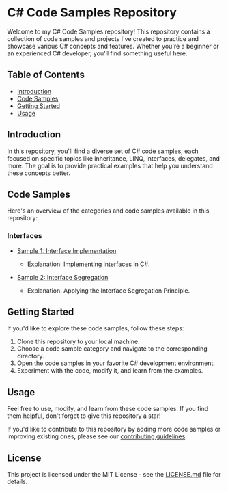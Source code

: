 
# C# Code Samples Repository

Welcome to my C# Code Samples repository! This repository contains a collection of code samples and projects I've created to practice and showcase various C# concepts and features. Whether you're a beginner or an experienced C# developer, you'll find something useful here.

## Table of  Contents

- [Introduction](#introduction)
- [Code Samples](#code-samples)
- [Getting Started](#getting-started)
- [Usage](#usage)


## Introduction

In this repository, you'll find a diverse set of C# code samples, each focused on specific topics like inheritance, LINQ, interfaces, delegates, and more. The goal is to provide practical examples that help you understand these concepts better.

## Code Samples

Here's an overview of the categories and code samples available in this repository:


### Interfaces

- [Sample 1: Interface Implementation](interfaces/sample1.cs)
  - Explanation: Implementing interfaces in C#.

- [Sample 2: Interface Segregation](interfaces/sample2.cs)
  - Explanation: Applying the Interface Segregation Principle.



## Getting Started

If you'd like to explore these code samples, follow these steps:

1. Clone this repository to your local machine.
2. Choose a code sample category and navigate to the corresponding directory.
3. Open the code samples in your favorite C# development environment.
4. Experiment with the code, modify it, and learn from the examples.

## Usage

Feel free to use, modify, and learn from these code samples. If you find them helpful, don't forget to give this repository a star!


If you'd like to contribute to this repository by adding more code samples or improving existing ones, please see our [contributing guidelines](CONTRIBUTING.md).

## License

This project is licensed under the MIT License - see the [LICENSE.md](LICENSE.md) file for details.
